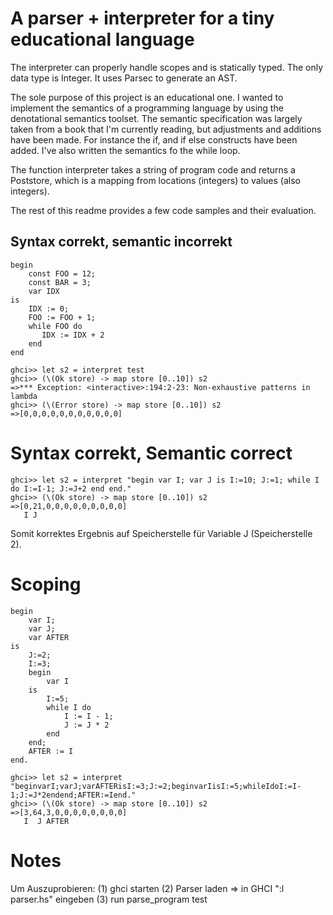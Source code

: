 # A parser + interpreter for a tiny educational language
The interpreter can properly handle scopes and
is statically typed. The only data type is Integer.
It uses Parsec to generate an AST.

The sole purpose of this project is an educational one.
I wanted to implement the semantics of a programming
language by using the denotational semantics toolset.
The semantic specification was largely taken from a
book that I'm currently reading, but adjustments and
additions have been made. For instance the if, and
if else constructs have been added. I've also written
the semantics fo the while loop.

The function interpreter takes a string of program code
and returns a Poststore, which is a mapping from
locations (integers) to values (also integers).

The rest of this readme provides a few code samples
and their evaluation.

## Syntax correkt, semantic incorrekt
    begin
        const FOO = 12;
        const BAR = 3;
        var IDX
    is
        IDX := 0;
        FOO := FOO + 1;
        while FOO do
           IDX := IDX + 2
        end
    end

    ghci>> let s2 = interpret test
    ghci>> (\(Ok store) -> map store [0..10]) s2
    =>*** Exception: <interactive>:194:2-23: Non-exhaustive patterns in lambda
    ghci>> (\(Error store) -> map store [0..10]) s2
    =>[0,0,0,0,0,0,0,0,0,0,0]

# Syntax correkt, Semantic correct

    ghci>> let s2 = interpret "begin var I; var J is I:=10; J:=1; while I do I:=I-1; J:=J+2 end end."
    ghci>> (\(Ok store) -> map store [0..10]) s2
    =>[0,21,0,0,0,0,0,0,0,0,0]
       I J

Somit korrektes Ergebnis auf Speicherstelle 
für Variable J (Speicherstelle 2).

# Scoping
    begin
        var I;
        var J;
        var AFTER
    is
        J:=2;
        I:=3;
        begin 
            var I
        is
            I:=5;
            while I do
                I := I - 1;
                J := J * 2
            end
        end;
        AFTER := I
    end.

    ghci>> let s2 = interpret "beginvarI;varJ;varAFTERisI:=3;J:=2;beginvarIisI:=5;whileIdoI:=I-1;J:=J*2endend;AFTER:=Iend."
    ghci>> (\(Ok store) -> map store [0..10]) s2
    =>[3,64,3,0,0,0,0,0,0,0,0]
       I  J AFTER

# Notes

Um Auszuprobieren:
(1) ghci starten
(2) Parser laden => in GHCI ":l parser.hs" eingeben
(3) run parse_program test

